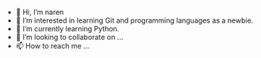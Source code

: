 - 👋 Hi, I’m naren
- 👀 I’m interested in learning Git and programming languages as a newbie.
- 🌱 I’m currently learning Python.
- 💞️ I’m looking to collaborate on ...
- 📫 How to reach me ...

<!---
narenkanasu/narenkanasu is a ✨ special ✨ repository because its `README.md` (this file) appears on your GitHub profile.
You can click the Preview link to take a look at your changes.
--->
